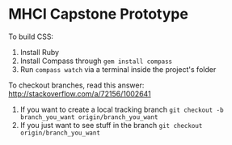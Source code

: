 MHCI Capstone Prototype
================

To build CSS:

1. Install Ruby
2. Install Compass through `gem install compass`
3. Run `compass watch` via a terminal inside the project's folder

To checkout branches, read this answer: http://stackoverflow.com/a/72156/1002641

1. If you want to create a local tracking branch `git checkout -b branch_you_want origin/branch_you_want`
2. If you just want to see stuff in the branch `git checkout origin/branch_you_want`
